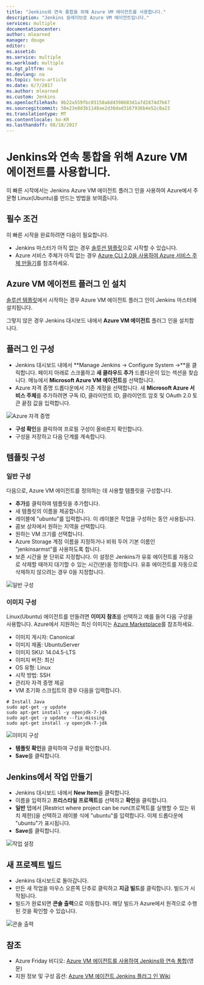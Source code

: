 ```yaml
---
title: "Jenkins와 연속 통합을 위해 Azure VM 에이전트를 사용합니다."
description: "Jenkins 슬레이브로 Azure VM 에이전트입니다."
services: multiple
documentationcenter: 
author: mlearned
manager: douge
editor: 
ms.assetid: 
ms.service: multiple
ms.workload: multiple
ms.tgt_pltfrm: na
ms.devlang: na
ms.topic: hero-article
ms.date: 6/7/2017
ms.author: mlearned
ms.custom: Jenkins
ms.openlocfilehash: 0b22a559fbc03158a6d4398603d1a7d2874d7b67
ms.sourcegitcommit: 50e23e8d3b1148ae2d36dad3167936b4e52c8a23
ms.translationtype: MT
ms.contentlocale: ko-KR
ms.lasthandoff: 08/18/2017
---
```

# <a name="use-azure-vm-agents-for-continuous-integration-with-jenkins"></a>Jenkins와 연속 통합을 위해 Azure VM 에이전트를 사용합니다.

이 빠른 시작에서는 Jenkins Azure VM 에이전트 플러그 인을 사용하여 Azure에서 주문형 Linux(Ubuntu)를 만드는 방법을 보여줍니다.

## <a name="prerequisites"></a>필수 조건

이 빠른 시작을 완료하려면 다음이 필요합니다.

* Jenkins 마스터가 아직 없는 경우 [솔루션 템플릿](install-jenkins-solution-template.md)으로 시작할 수 있습니다. 
* Azure 서비스 주체가 아직 없는 경우 [Azure CLI 2.0을 사용하여 Azure 서비스 주체 만들기](https://docs.microsoft.com/en-us/cli/azure/create-an-azure-service-principal-azure-cli?toc=%2fazure%2fazure-resource-manager%2ftoc.json)를 참조하세요.

## <a name="install-azure-vm-agents-plugin"></a>Azure VM 에이전트 플러그 인 설치

[솔루션 템플릿](install-jenkins-solution-template.md)에서 시작하는 경우 Azure VM 에이전트 플러그 인이 Jenkins 마스터에 설치됩니다.

그렇지 않은 경우 Jenkins 대시보드 내에서 **Azure VM 에이전트** 플러그 인을 설치합니다.

## <a name="configure-the-plugin"></a>플러그 인 구성

* Jenkins 대시보드 내에서 **Manage Jenkins -> Configure System ->**을 클릭합니다. 페이지 아래로 스크롤하고 **새 클라우드 추가** 드롭다운이 있는 섹션을 찾습니다. 메뉴에서 **Microsoft Azure VM 에이전트**를 선택합니다.
* Azure 자격 증명 드롭다운에서 기존 계정을 선택합니다.  새 **Microsoft Azure 서비스 주체**를 추가하려면 구독 ID, 클라이언트 ID, 클라이언트 암호 및 OAuth 2.0 토큰 끝점 값을 입력합니다.

![Azure 자격 증명](./media/jenkins-azure-vm-agents/service-principal.png)

* **구성 확인**을 클릭하여 프로필 구성이 올바른지 확인합니다.
* 구성을 저장하고 다음 단계를 계속합니다.

## <a name="template-configuration"></a>템플릿 구성

### <a name="general-configuration"></a>일반 구성
다음으로, Azure VM 에이전트를 정의하는 데 사용할 템플릿을 구성합니다. 

* **추가**를 클릭하여 템플릿을 추가합니다. 
* 새 템플릿의 이름을 제공합니다. 
* 레이블에 "ubuntu"를 입력합니다. 이 레이블은 작업을 구성하는 동안 사용됩니다.
* 콤보 상자에서 원하는 지역을 선택합니다.
* 원하는 VM 크기를 선택합니다.
* Azure Storage 계정 이름을 지정하거나 비워 두어 기본 이름인 "jenkinsarmst"를 사용하도록 합니다.
* 보존 시간을 분 단위로 지정합니다. 이 설정은 Jenkins가 유휴 에이전트를 자동으로 삭제할 때까지 대기할 수 있는 시간(분)을 정의합니다. 유휴 에이전트를 자동으로 삭제하지 않으려는 경우 0을 지정합니다.

![일반 구성](./media/jenkins-azure-vm-agents/general-config.png)

### <a name="image-configuration"></a>이미지 구성

Linux(Ubuntu) 에이전트를 만들려면 **이미지 참조**를 선택하고 예를 들어 다음 구성을 사용합니다. Azure에서 지원하는 최신 이미지는 [Azure Marketplace](https://azuremarketplace.microsoft.com/en-us/marketplace/apps/category/compute?subcategories=virtual-machine-images&page=1)를 참조하세요.

* 이미지 게시자: Canonical
* 이미지 제품: UbuntuServer
* 이미지 SKU: 14.04.5-LTS
* 이미지 버전: 최신
* OS 유형: Linux
* 시작 방법: SSH
* 관리자 자격 증명 제공
* VM 초기화 스크립트의 경우 다음을 입력합니다.
```
# Install Java
sudo apt-get -y update
sudo apt-get install -y openjdk-7-jdk
sudo apt-get -y update --fix-missing
sudo apt-get install -y openjdk-7-jdk
```
![이미지 구성](./media/jenkins-azure-vm-agents/image-config.png)

* **템플릿 확인**을 클릭하여 구성을 확인합니다.
* **Save**를 클릭합니다.

## <a name="create-a-job-in-jenkins"></a>Jenkins에서 작업 만들기

* Jenkins 대시보드 내에서 **New Item**을 클릭합니다. 
* 이름을 입력하고 **프리스타일 프로젝트**를 선택하고 **확인**을 클릭합니다.
* **일반** 탭에서 [Restrict where project can be run(프로젝트를 실행할 수 있는 위치 제한)]을 선택하고 레이블 식에 "ubuntu"를 입력합니다. 이제 드롭다운에 "ubuntu"가 표시됩니다.
* **Save**를 클릭합니다.

![작업 설정](./media/jenkins-azure-vm-agents/job-config.png)

## <a name="build-your-new-project"></a>새 프로젝트 빌드

* Jenkins 대시보드로 돌아갑니다.
* 만든 새 작업을 마우스 오른쪽 단추로 클릭하고 **지금 빌드**를 클릭합니다. 빌드가 시작됩니다. 
* 빌드가 완료되면 **콘솔 출력**으로 이동합니다. 해당 빌드가 Azure에서 원격으로 수행된 것을 확인할 수 있습니다.

![콘솔 출력](./media/jenkins-azure-vm-agents/console-output.png)

## <a name="reference"></a>참조

* Azure Friday 비디오: [Azure VM 에이전트를 사용하여 Jenkins와 연속 통합](https://channel9.msdn.com/Shows/Azure-Friday/Continuous-Integration-with-Jenkins-Using-Azure-VM-Agents)(영문)
* 지원 정보 및 구성 옵션: [Azure VM 에이전트 Jenkins 플러그 인 Wiki](https://wiki.jenkins-ci.org/display/JENKINS/Azure+VM+Agents+Plugin) 

